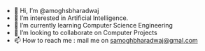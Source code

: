 - 👋 Hi, I’m @amoghsbharadwaj
- 👀 I’m interested in Artificial Intelligence.
- 🌱 I’m currently learning Computer Science Engineering
- 💞️ I’m looking to collaborate on Computer Projects
- 📫 How to reach me : mail me on samoghbharadwaj@gmal.com

<!---
amoghsbharadwaj/amoghsbharadwaj is a ✨ special ✨ repository because its `README.md` (this file) appears on your GitHub profile.
You can click the Preview link to take a look at your changes.
--->
